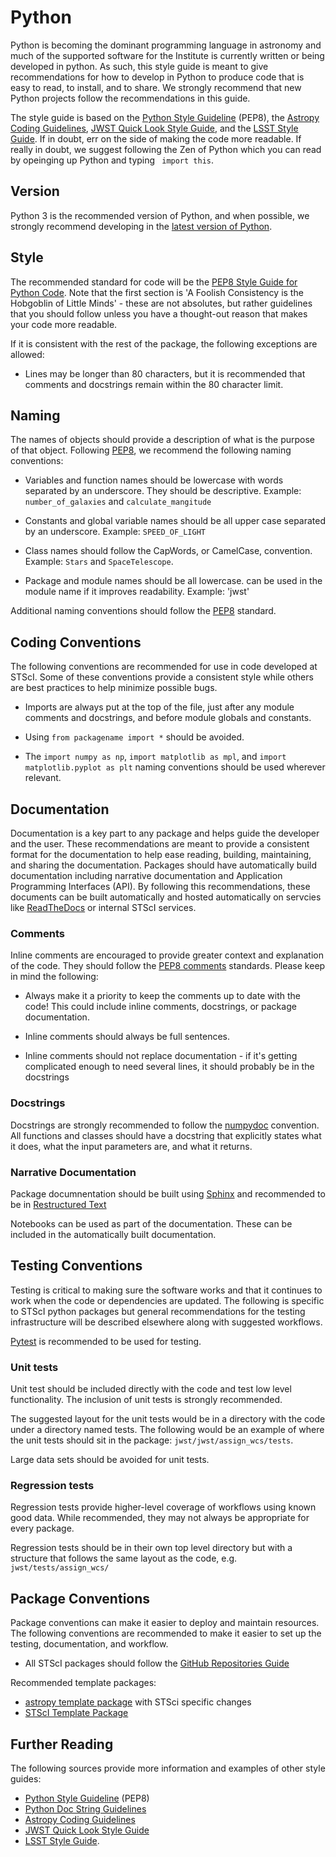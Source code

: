 # Python 

Python is becoming the dominant programming language in astronomy and
much of the supported software for the Institute is currently written
or being developed in python.  As such, this style guide is meant to
give recommendations for how to develop in Python to produce code that
is easy to read, to install, and to share.  We strongly recommend that
new Python projects follow the recommendations in this guide.

The style guide is based on the [Python Style Guideline][1] (PEP8),
the [Astropy Coding Guidelines][2], [JWST Quick Look Style Guide][5],
and the [LSST Style Guide][3]. If in doubt, err on the side of making
the code more readable.  If really in doubt, we suggest following the
Zen of Python which you can read by opeinging up Python and typing ``
import this``.

## Version

Python 3 is the recommended version of Python, and when possible, we
strongly recommend developing in the [latest version of
Python](https://github.com/spacetelescope/style-guides/issues/13).

## Style

The recommended standard for code will be the [PEP8 Style Guide for
Python Code][1].  Note that the first section is 'A Foolish
Consistency is the Hobgoblin of Little Minds' - these are not
absolutes, but rather guidelines that you should follow unless you
have a thought-out reason that makes your code more readable.

If it is consistent with the rest of the package, the following
exceptions are allowed:

* Lines may be longer than 80 characters, but it is recommended that comments and docstrings remain within the 80 character limit.

## Naming

The names of objects should provide a description of what is the
purpose of that object.  Following [PEP8][1], we recommend the
following naming conventions:

* Variables and function names should be lowercase with words
separated by an underscore. They should be descriptive.  Example:
`number_of_galaxies` and `calculate_mangitude`

* Constants and global variable names should be all upper case separated
by an underscore.  Example: `SPEED_OF_LIGHT`

* Class names should follow the CapWords, or CamelCase,
convention. Example: `Stars` and `SpaceTelescope`.

* Package and module names should be all lowercase.  can be used in
the module name if it improves readability. Example: 'jwst'

Additional naming conventions should follow the [PEP8][1] standard.

## Coding Conventions

The following conventions are recommended for use in code developed at
STScI.  Some of these conventions provide a consistent style while
others are best practices to help minimize possible bugs.

* Imports are always put at the top of the file, just after any module
comments and docstrings, and before module globals and constants.

* Using `from packagename import *` should be avoided. 

* The `import numpy as np`, `import matplotlib as mpl`, and `import
  matplotlib.pyplot as plt` naming conventions should be used wherever
  relevant.

 
## Documentation

Documentation is a key part to any package and helps guide the
developer and the user.  These recommendations are meant to provide a
consistent format for the documentation to help ease reading,
building, maintaining, and sharing the documentation.  Packages should
have automatically build documentation including narrative
documentation and Application Programming Interfaces (API).  By
following this recommendations, these documents can be built
automatically and hosted automatically on servcies like
[ReadTheDocs](https://readthedocs.org/) or internal STScI services.


### Comments

Inline comments are encouraged to provide greater context and
explanation of the code.  They should follow the [PEP8
comments](https://www.python.org/dev/peps/pep-0008/#comments)
standards.  Please keep in mind the following:

* Always make it a priority to keep the comments up to date with the
code!  This could include inline comments, docstrings, or package
documentation.

* Inline comments should always be full sentences.

* Inline comments should not replace documentation - if it's getting complicated enough to need several lines, it should probably be in the docstrings

### Docstrings

Docstrings are strongly recommended to follow the
[numpydoc](https://numpydoc.readthedocs.io/en/latest/format.html)
convention.  All functions and classes should have a docstring that
explicitly states what it does, what the input parameters are, and
what it returns.


### Narrative Documentation

Package documnentation should be built using
[Sphinx](http://www.sphinx-doc.org/en/master/index.html) and
recommended to be in [Restructured
Text](http://www.sphinx-doc.org/en/master/usage/restructuredtext/basics.html#explicit-markup)

Notebooks can be used as part of the documentation.  These can 
be included in the automatically built documentation. 


## Testing Conventions

Testing is critical to making sure the software works and that it
continues to work when the code or dependencies are updated.  The
following is specific to STScI python packages but general
recommendations for the testing infrastructure will be described
elsewhere along with suggested workflows.

[Pytest](https://docs.pytest.org/en/latest/) is recommended to be used
for testing.

### Unit tests

Unit test should be included directly with the code and test low level
functionality.   The inclusion of unit tests is strongly recommended. 

The suggested layout for the unit tests would be in a directory with
the code under a directory named tests.  The following would be an
example of where the unit tests should sit in the package:
`jwst/jwst/assign_wcs/tests`.

Large data sets should be avoided for unit tests.

### Regression tests

Regression tests provide higher-level coverage of workflows using
known good data.  While recommended, they may not always be
appropriate for every package.

Regression tests should be in their own top level directory but with a
structure that follows the same layout as the code,
e.g. `jwst/tests/assign_wcs/`


## Package Conventions

Package conventions can make it easier to deploy and maintain
resources.  The following conventions are recommended to make it
easier to set up the testing, documentation, and workflow.

* All STScI packages should follow the [GitHub Repositories
  Guide](https://github.com/spacetelescope/style-guides/blob/master/guides/github-repositories.md)

Recommended template packages: 
* [astropy template package](https://github.com/astropy/package-template) with STSci specific changes
* [STScI Template Package](https://github.com/spacetelescope/stsci-package-template)


## Further Reading

The following sources provide more information and examples of other
style guides:

* [Python Style Guideline][1] (PEP8)
* [Python Doc String Guidelines][4]
* [Astropy Coding Guidelines][2]
* [JWST Quick Look Style Guide][5]
* [LSST Style Guide][3].

<!--
References
-->


[1]: https://www.python.org/dev/peps/pep-0008/?

[2]: http://docs.astropy.org/en/stable/development/codeguide.html 

[3]: https://developer.lsst.io/python/style.html   

[4]: https://www.python.org/dev/peps/pep-0257/

[5]: https://github.com/spacetelescope/jwql/blob/master/style_guide/style_guide.md

